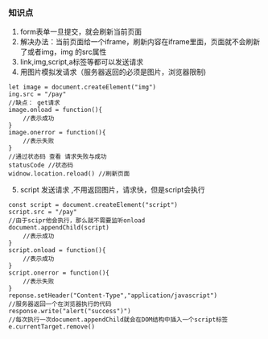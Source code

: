 ### 知识点

1. form表单一旦提交，就会刷新当前页面
2. 解决办法：当前页面给一个iframe，刷新内容在iframe里面，页面就不会刷新了或者img，img 的src属性
3. link,img,script,a标签等都可以发送请求
4. 用图片模拟发请求（服务器返回的必须是图片，浏览器限制)
```
let image = document.createElement("img")
ing.src = "/pay"
//缺点： get请求
image.onload = function(){
    //表示成功
}
image.onerror = function(){
    //表示失败
}
//通过状态码 查看 请求失败与成功
statusCode //状态码
widnow.location.reload() //刷新页面
```
5. script 发送请求 ,不用返回图片，请求快，但是script会执行
```
const script = document.createElement("script")
script.src = "/pay"
//由于scipr他会执行，那么就不需要监听onload
document.appendChild(script)
    //表示成功
}
script.onload = function(){
    //表示成功
}
script.onerror = function(){
    //表示失败
}
reponse.setHeader("Content-Type","application/javascript")
//服务器返回一个在浏览器执行的代码
response.write("alert("success")")
//每次执行一次document.appendChild就会在DOM结构中插入一个script标签
e.currentTarget.remove()
```